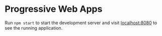 # Progressive Web Apps

Run `npm start` to start the development server and visit [localhost:8080](http://localhost:8080) to see the running application.
